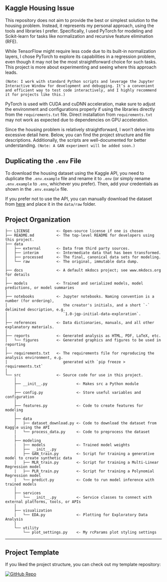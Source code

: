 ## Kaggle Housing Issue 
This repository does not aim to provide the best or simplest solution to the housing problem. Instead, it represents my personal approach, using the tools and libraries I prefer. Specifically, I used PyTorch for modeling and Scikit-learn for tasks like normalization and recursive feature elimination (RFE).

While TensorFlow might require less code due to its built-in normalization layers, I chose PyTorch to explore its capabilities in a regression problem, even though it may not be the most straightforward choice for such tasks. This project is more about experimenting and seeing where this approach leads.

`(Note: I work with standard Python scripts and leverage the Jupyter Interactive Window for development and debugging. It’s a convenient and efficient way to test code interactively, and I highly recommend it for projects like this.)`

PyTorch is used with CUDA and cuDNN acceleration, make sure to adjust the environment and configurations properly if using the libraries directly from the `requirements.txt` file. Direct installation from `requirements.txt` may not work as expected due to dependencies on GPU acceleration.

Since the housing problem is relatively straightforward, I won’t delve into excessive detail here. Below, you can find the project structure and file descriptions. Additionally, the scripts are well-documented for better understanding. `(Note: A GAN experiment will be added soon.)`
## Duplicating the `.env` File
To download the housing dataset using the Kaggle API, you need to duplicate the `.env.example` file and rename it to `.env` (or simply rename `.env.example` to `.env`, whichever you prefer). Then, add your credentials as shown in the `.env.example` file.

If you prefer not to use the API, you can manually download the dataset from [here](https://www.kaggle.com/datasets/yasserh/housing-prices-dataset) and place it in the `data/raw` folder.
## Project Organization

```
├── LICENSE            <- Open-source license if one is chosen
├── README.md          <- The top-level README for developers using this project.
├── data
│   ├── external       <- Data from third party sources.
│   ├── interim        <- Intermediate data that has been transformed.
│   ├── processed      <- The final, canonical data sets for modeling.
│   └── raw            <- The original, immutable data dump.
│
├── docs               <- A default mkdocs project; see www.mkdocs.org for details
│
├── models             <- Trained and serialized models, model predictions, or model summaries
│
├── notebooks          <- Jupyter notebooks. Naming convention is a number (for ordering),
│                         the creator's initials, and a short `-` delimited description, e.g.
│                         `1.0-jqp-initial-data-exploration`.
│
├── references         <- Data dictionaries, manuals, and all other explanatory materials.
│
├── reports            <- Generated analysis as HTML, PDF, LaTeX, etc.
│   └── figures        <- Generated graphics and figures to be used in reporting
│
├── requirements.txt   <- The requirements file for reproducing the analysis environment, e.g.
│                         generated with `pip freeze > requirements.txt`
│
└── src                <- Source code for use in this project.
    │
    ├── __init__.py             <- Makes src a Python module
    │
    ├── config.py               <- Store useful variables and configuration
    │
    ├── features.py             <- Code to create features for modeling
    │
    ├── data
    │   ├── dataset_download.py <- Code to download the dataset from Kaggle using the API      
    │   └── process_data.py     <- Code to preprocess the dataset
    |
    ├── modeling      
    |   ├── models              <- Trained model weights          
    │   ├── __init__.py 
    │   ├── GAN_train.py        <- Script for training a generative model to create synthetic data
    │   ├── MLR_train.py        <- Script for training a Multi-Linear Regression model
    |   ├── PLR_train.py        <- Script for training a Polynomial Regression model
    |   └── predict.py          <- Code to run model inference with trained models 
    │
    ├── services                
    │   └── __init__.py         <- Service classes to connect with external platforms, tools, or APIs
    │
    ├── visualization 
    |   └── EDA.py              <- Plotting for Exploratory Data Analysis 
    |
    └── utility
        └── plot_settings.py    <- My rcParams plot styling settings
```

--------

## Project Template
If you liked the project structure, you can check out my template repository:

[![GitHub Repo](https://img.shields.io/badge/GitHub-Project%20Template-black?style=for-the-badge&logo=github)](https://github.com/yigitcanozdemir/data-science-project-template)

